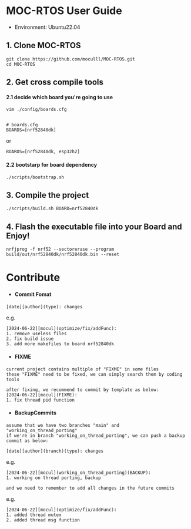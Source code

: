 # MOC-RTOS User Guide
- Environment: Ubuntu22.04
## 1. Clone MOC-RTOS
```
git clone https://github.com/moculll/MOC-RTOS.git
cd MOC-RTOS
```
## 2. Get cross compile tools
#### 2.1 decide which board you're going to use

```
vim ./config/boards.cfg


# boards.cfg
BOARDS=[nrf52840dk]
```

or
```
BOARDS=[nrf52840dk, esp32h2]
```

#### 2.2 bootstarp for board dependency
```
./scripts/bootstrap.sh
```

## 3. Compile the project

```
./scripts/build.sh BOARD=nrf52840dk
```

## 4. Flash the executable file into your Board and Enjoy!

```
nrfjprog -f nrf52 --sectorerase --program build/out/nrf52840dk/nrf52840dk.bin --reset
```



# Contribute
- #### Commit Fomat
```
[date][author](type): changes
```
e.g. 
```
[2024-06-22][mocul](optimize/fix/addFunc): 
1. remove useless files
2. fix build issue
3. add more makefiles to board nrf52840dk
```

- #### FIXME
```
current project contains multiple of "FIXME" in some files
these "FIXME" need to be fixed, we can simply search them by coding tools

after fixing, we recommend to commit by template as below:
[2024-06-22][mocul](FIXME): 
1. fix thread pid function

```

- #### BackupCommits

```
assume that we have two branches "main" and "working_on_thread_porting"
if we're in branch "working_on_thread_porting", we can push a backup commit as below:

[date][author](branch)(type): changes
```
e.g.
```
[2024-06-22][mocul](working_on_thread_porting)(BACKUP):
1. working on thread porting, backup
```

```
and we need to remember to add all changes in the future commits
```

e.g.

```
[2024-06-22][mocul](optimize/fix/addFunc):
1. added thread mutex
2. added thread msg function

```